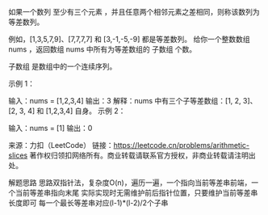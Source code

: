 如果一个数列 至少有三个元素 ，并且任意两个相邻元素之差相同，则称该数列为等差数列。

例如，[1,3,5,7,9]、[7,7,7,7] 和 [3,-1,-5,-9] 都是等差数列。
给你一个整数数组 nums ，返回数组 nums 中所有为等差数组的 子数组 个数。

子数组 是数组中的一个连续序列。

 

示例 1：

输入：nums = [1,2,3,4]
输出：3
解释：nums 中有三个子等差数组：[1, 2, 3]、[2, 3, 4] 和 [1,2,3,4] 自身。
示例 2：

输入：nums = [1]
输出：0

来源：力扣（LeetCode）
链接：https://leetcode.cn/problems/arithmetic-slices
著作权归领扣网络所有。商业转载请联系官方授权，非商业转载请注明出处。



解题思路
思路双指针法，复杂度O(n)，遍历一遍，一个指向当前等差串前端，一个当前等差串指向末尾
实际实现时无需维护前后指针位置，只要维护当前等差串长度即可
每一个最长等差串对应(l-1)*(l-2)/2个子串

